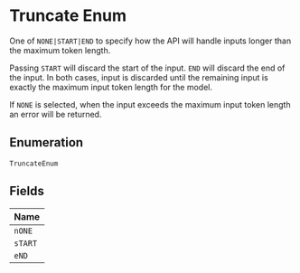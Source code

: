 
# Truncate Enum

One of `NONE|START|END` to specify how the API will handle inputs longer than the maximum token length.

Passing `START` will discard the start of the input. `END` will discard the end of the input. In both cases, input is discarded until the remaining input is exactly the maximum input token length for the model.

If `NONE` is selected, when the input exceeds the maximum input token length an error will be returned.

## Enumeration

`TruncateEnum`

## Fields

| Name |
|  --- |
| `nONE` |
| `sTART` |
| `eND` |

